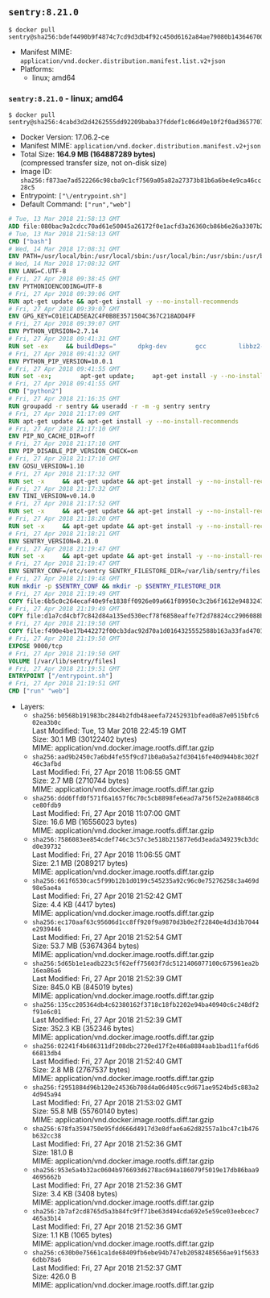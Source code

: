 ## `sentry:8.21.0`

```console
$ docker pull sentry@sha256:bdef4490b9f4874c7cd9d3db4f92c450d6162a84ae79080b1436467009c3c122
```

-	Manifest MIME: `application/vnd.docker.distribution.manifest.list.v2+json`
-	Platforms:
	-	linux; amd64

### `sentry:8.21.0` - linux; amd64

```console
$ docker pull sentry@sha256:4cabd3d2d4262555dd92209baba37fddef1c06d49e10f2f0ad3657707a53c5e4
```

-	Docker Version: 17.06.2-ce
-	Manifest MIME: `application/vnd.docker.distribution.manifest.v2+json`
-	Total Size: **164.9 MB (164887289 bytes)**  
	(compressed transfer size, not on-disk size)
-	Image ID: `sha256:f873ae7ad522266c98cba9c1cf7569a05a82a27373b81b6a6be4e9ca46cc28c5`
-	Entrypoint: `["\/entrypoint.sh"]`
-	Default Command: `["run","web"]`

```dockerfile
# Tue, 13 Mar 2018 21:58:13 GMT
ADD file:080bac9a2cdcc70ad61e50045a26172f0e1acfd3a26360cb86b6e26a3307b2e1 in / 
# Tue, 13 Mar 2018 21:58:13 GMT
CMD ["bash"]
# Wed, 14 Mar 2018 17:08:31 GMT
ENV PATH=/usr/local/bin:/usr/local/sbin:/usr/local/bin:/usr/sbin:/usr/bin:/sbin:/bin
# Wed, 14 Mar 2018 17:08:32 GMT
ENV LANG=C.UTF-8
# Fri, 27 Apr 2018 09:38:45 GMT
ENV PYTHONIOENCODING=UTF-8
# Fri, 27 Apr 2018 09:39:06 GMT
RUN apt-get update && apt-get install -y --no-install-recommends 		ca-certificates 		libgdbm3 		libreadline6 		libsqlite3-0 		libssl1.0.0 	&& rm -rf /var/lib/apt/lists/*
# Fri, 27 Apr 2018 09:39:07 GMT
ENV GPG_KEY=C01E1CAD5EA2C4F0B8E3571504C367C218ADD4FF
# Fri, 27 Apr 2018 09:39:07 GMT
ENV PYTHON_VERSION=2.7.14
# Fri, 27 Apr 2018 09:41:31 GMT
RUN set -ex 	&& buildDeps=" 		dpkg-dev 		gcc 		libbz2-dev 		libc6-dev 		libdb-dev 		libgdbm-dev 		libncursesw5-dev 		libreadline-dev 		libsqlite3-dev 		libssl-dev 		make 		tcl-dev 		tk-dev 		wget 		xz-utils 		zlib1g-dev 		$(command -v gpg > /dev/null || echo 'gnupg dirmngr') 	" 	&& apt-get update && apt-get install -y $buildDeps --no-install-recommends && rm -rf /var/lib/apt/lists/* 		&& wget -O python.tar.xz "https://www.python.org/ftp/python/${PYTHON_VERSION%%[a-z]*}/Python-$PYTHON_VERSION.tar.xz" 	&& wget -O python.tar.xz.asc "https://www.python.org/ftp/python/${PYTHON_VERSION%%[a-z]*}/Python-$PYTHON_VERSION.tar.xz.asc" 	&& export GNUPGHOME="$(mktemp -d)" 	&& gpg --keyserver ha.pool.sks-keyservers.net --recv-keys "$GPG_KEY" 	&& gpg --batch --verify python.tar.xz.asc python.tar.xz 	&& rm -rf "$GNUPGHOME" python.tar.xz.asc 	&& mkdir -p /usr/src/python 	&& tar -xJC /usr/src/python --strip-components=1 -f python.tar.xz 	&& rm python.tar.xz 		&& cd /usr/src/python 	&& gnuArch="$(dpkg-architecture --query DEB_BUILD_GNU_TYPE)" 	&& ./configure 		--build="$gnuArch" 		--enable-shared 		--enable-unicode=ucs4 	&& make -j "$(nproc)" 	&& make install 	&& ldconfig 		&& apt-get purge -y --auto-remove $buildDeps 		&& find /usr/local -depth 		\( 			\( -type d -a \( -name test -o -name tests \) \) 			-o 			\( -type f -a \( -name '*.pyc' -o -name '*.pyo' \) \) 		\) -exec rm -rf '{}' + 	&& rm -rf /usr/src/python
# Fri, 27 Apr 2018 09:41:32 GMT
ENV PYTHON_PIP_VERSION=10.0.1
# Fri, 27 Apr 2018 09:41:55 GMT
RUN set -ex; 		apt-get update; 	apt-get install -y --no-install-recommends wget; 	rm -rf /var/lib/apt/lists/*; 		wget -O get-pip.py 'https://bootstrap.pypa.io/get-pip.py'; 		apt-get purge -y --auto-remove wget; 		python get-pip.py 		--disable-pip-version-check 		--no-cache-dir 		"pip==$PYTHON_PIP_VERSION" 	; 	pip --version; 		find /usr/local -depth 		\( 			\( -type d -a \( -name test -o -name tests \) \) 			-o 			\( -type f -a \( -name '*.pyc' -o -name '*.pyo' \) \) 		\) -exec rm -rf '{}' +; 	rm -f get-pip.py
# Fri, 27 Apr 2018 09:41:55 GMT
CMD ["python2"]
# Fri, 27 Apr 2018 21:16:35 GMT
RUN groupadd -r sentry && useradd -r -m -g sentry sentry
# Fri, 27 Apr 2018 21:17:09 GMT
RUN apt-get update && apt-get install -y --no-install-recommends         gcc         git         libffi-dev         libjpeg-dev         libpq-dev         libxml2-dev         libxslt-dev         libyaml-dev     && rm -rf /var/lib/apt/lists/*
# Fri, 27 Apr 2018 21:17:10 GMT
ENV PIP_NO_CACHE_DIR=off
# Fri, 27 Apr 2018 21:17:10 GMT
ENV PIP_DISABLE_PIP_VERSION_CHECK=on
# Fri, 27 Apr 2018 21:17:10 GMT
ENV GOSU_VERSION=1.10
# Fri, 27 Apr 2018 21:17:32 GMT
RUN set -x     && apt-get update && apt-get install -y --no-install-recommends wget && rm -rf /var/lib/apt/lists/*     && wget -O /usr/local/bin/gosu "https://github.com/tianon/gosu/releases/download/$GOSU_VERSION/gosu-$(dpkg --print-architecture)"     && wget -O /usr/local/bin/gosu.asc "https://github.com/tianon/gosu/releases/download/$GOSU_VERSION/gosu-$(dpkg --print-architecture).asc"     && export GNUPGHOME="$(mktemp -d)"     && gpg --keyserver ha.pool.sks-keyservers.net --recv-keys B42F6819007F00F88E364FD4036A9C25BF357DD4     && gpg --batch --verify /usr/local/bin/gosu.asc /usr/local/bin/gosu     && rm -r "$GNUPGHOME" /usr/local/bin/gosu.asc     && chmod +x /usr/local/bin/gosu     && gosu nobody true     && apt-get purge -y --auto-remove wget
# Fri, 27 Apr 2018 21:17:32 GMT
ENV TINI_VERSION=v0.14.0
# Fri, 27 Apr 2018 21:17:52 GMT
RUN set -x     && apt-get update && apt-get install -y --no-install-recommends wget && rm -rf /var/lib/apt/lists/*     && wget -O /usr/local/bin/tini "https://github.com/krallin/tini/releases/download/$TINI_VERSION/tini"     && wget -O /usr/local/bin/tini.asc "https://github.com/krallin/tini/releases/download/$TINI_VERSION/tini.asc"     && export GNUPGHOME="$(mktemp -d)"     && gpg --keyserver ha.pool.sks-keyservers.net --recv-keys 6380DC428747F6C393FEACA59A84159D7001A4E5     && gpg --batch --verify /usr/local/bin/tini.asc /usr/local/bin/tini     && rm -r "$GNUPGHOME" /usr/local/bin/tini.asc     && chmod +x /usr/local/bin/tini     && tini -h     && apt-get purge -y --auto-remove wget
# Fri, 27 Apr 2018 21:18:20 GMT
RUN set -x     && apt-get update && apt-get install -y --no-install-recommends make && rm -rf /var/lib/apt/lists/*     && pip install librabbitmq==1.6.1     && python -c 'import librabbitmq'     && apt-get purge -y --auto-remove make
# Fri, 27 Apr 2018 21:18:21 GMT
ENV SENTRY_VERSION=8.21.0
# Fri, 27 Apr 2018 21:19:47 GMT
RUN set -x     && apt-get update && apt-get install -y --no-install-recommends wget g++ && rm -rf /var/lib/apt/lists/*     && mkdir -p /usr/src/sentry     && wget -O /usr/src/sentry/sentry-${SENTRY_VERSION}-py27-none-any.whl "https://github.com/getsentry/sentry/releases/download/${SENTRY_VERSION}/sentry-${SENTRY_VERSION}-py27-none-any.whl"     && wget -O /usr/src/sentry/sentry-${SENTRY_VERSION}-py27-none-any.whl.asc "https://github.com/getsentry/sentry/releases/download/${SENTRY_VERSION}/sentry-${SENTRY_VERSION}-py27-none-any.whl.asc"     && wget -O /usr/src/sentry/sentry_plugins-${SENTRY_VERSION}-py2.py3-none-any.whl "https://github.com/getsentry/sentry/releases/download/${SENTRY_VERSION}/sentry_plugins-${SENTRY_VERSION}-py2.py3-none-any.whl"     && wget -O /usr/src/sentry/sentry_plugins-${SENTRY_VERSION}-py2.py3-none-any.whl.asc "https://github.com/getsentry/sentry/releases/download/${SENTRY_VERSION}/sentry_plugins-${SENTRY_VERSION}-py2.py3-none-any.whl.asc"     && export GNUPGHOME="$(mktemp -d)"     && gpg --keyserver ha.pool.sks-keyservers.net --recv-keys D8749766A66DD714236A932C3B2D400CE5BBCA60     && gpg --batch --verify /usr/src/sentry/sentry-${SENTRY_VERSION}-py27-none-any.whl.asc /usr/src/sentry/sentry-${SENTRY_VERSION}-py27-none-any.whl     && gpg --batch --verify /usr/src/sentry/sentry_plugins-${SENTRY_VERSION}-py2.py3-none-any.whl.asc /usr/src/sentry/sentry_plugins-${SENTRY_VERSION}-py2.py3-none-any.whl     && pip install         /usr/src/sentry/sentry-${SENTRY_VERSION}-py27-none-any.whl         /usr/src/sentry/sentry_plugins-${SENTRY_VERSION}-py2.py3-none-any.whl     && sentry --help     && sentry plugins list     && rm -r "$GNUPGHOME" /usr/src/sentry     && apt-get purge -y --auto-remove wget g++
# Fri, 27 Apr 2018 21:19:47 GMT
ENV SENTRY_CONF=/etc/sentry SENTRY_FILESTORE_DIR=/var/lib/sentry/files
# Fri, 27 Apr 2018 21:19:48 GMT
RUN mkdir -p $SENTRY_CONF && mkdir -p $SENTRY_FILESTORE_DIR
# Fri, 27 Apr 2018 21:19:49 GMT
COPY file:6b5c0c264ecaf40e9fe1838ff0926e09a661f89950c3c2b6f1612e948324733d in /etc/sentry/ 
# Fri, 27 Apr 2018 21:19:49 GMT
COPY file:d1a7cd4cbf7c842d84a135ed530ecf78f6858eaffe7f2d78824cc2906088bdd1 in /etc/sentry/ 
# Fri, 27 Apr 2018 21:19:50 GMT
COPY file:f490e4be17b442272f00cb3dac92d70a1d0164325552588b163a33fad4701f18 in /entrypoint.sh 
# Fri, 27 Apr 2018 21:19:50 GMT
EXPOSE 9000/tcp
# Fri, 27 Apr 2018 21:19:50 GMT
VOLUME [/var/lib/sentry/files]
# Fri, 27 Apr 2018 21:19:51 GMT
ENTRYPOINT ["/entrypoint.sh"]
# Fri, 27 Apr 2018 21:19:51 GMT
CMD ["run" "web"]
```

-	Layers:
	-	`sha256:b0568b191983bc2844b2fdb48aeefa72452931bfead0a87e0515bfc602ea3b0c`  
		Last Modified: Tue, 13 Mar 2018 22:45:19 GMT  
		Size: 30.1 MB (30122402 bytes)  
		MIME: application/vnd.docker.image.rootfs.diff.tar.gzip
	-	`sha256:aad9b2450c7a6bd4fe55f9cd71b0a0a5a2fd30416fe40d944b8c302f46c3afbd`  
		Last Modified: Fri, 27 Apr 2018 11:06:55 GMT  
		Size: 2.7 MB (2710744 bytes)  
		MIME: application/vnd.docker.image.rootfs.diff.tar.gzip
	-	`sha256:ddd6ffd0f571f6a1657f6c70c5cb8898fe6ead7a756f52e2a08846c8ce80fdb9`  
		Last Modified: Fri, 27 Apr 2018 11:07:00 GMT  
		Size: 16.6 MB (16556023 bytes)  
		MIME: application/vnd.docker.image.rootfs.diff.tar.gzip
	-	`sha256:7586083ee854cdef746c3c57c3e518b215877e6d3eada349239cb3dcd0e39732`  
		Last Modified: Fri, 27 Apr 2018 11:06:55 GMT  
		Size: 2.1 MB (2089217 bytes)  
		MIME: application/vnd.docker.image.rootfs.diff.tar.gzip
	-	`sha256:661f6530cac5f99b12b1d0199c545235a92c96c0e75276258c3a469d98e5ae4a`  
		Last Modified: Fri, 27 Apr 2018 21:52:42 GMT  
		Size: 4.4 KB (4417 bytes)  
		MIME: application/vnd.docker.image.rootfs.diff.tar.gzip
	-	`sha256:ec170aaf63c95606d1cc8ff920f9a9870d3b0e2f22840e4d3d3b7044e2939446`  
		Last Modified: Fri, 27 Apr 2018 21:52:54 GMT  
		Size: 53.7 MB (53674364 bytes)  
		MIME: application/vnd.docker.image.rootfs.diff.tar.gzip
	-	`sha256:5d65b1e1eadb223c5f62eff75603f7dc5121406077100c675961ea2b16ea86a6`  
		Last Modified: Fri, 27 Apr 2018 21:52:39 GMT  
		Size: 845.0 KB (845019 bytes)  
		MIME: application/vnd.docker.image.rootfs.diff.tar.gzip
	-	`sha256:135cc205364db4c62380162f3718c18fb2202e94ba40940c6c248df2f91e6c01`  
		Last Modified: Fri, 27 Apr 2018 21:52:39 GMT  
		Size: 352.3 KB (352346 bytes)  
		MIME: application/vnd.docker.image.rootfs.diff.tar.gzip
	-	`sha256:02241f4b686311df208dbc2720ed17f2e486a8884aab1bad11faf6d666813db4`  
		Last Modified: Fri, 27 Apr 2018 21:52:40 GMT  
		Size: 2.8 MB (2767537 bytes)  
		MIME: application/vnd.docker.image.rootfs.diff.tar.gzip
	-	`sha256:f2951884d96b120e24536b708d4a06d405cc9d671ae9524bd5c883a24d945a94`  
		Last Modified: Fri, 27 Apr 2018 21:53:02 GMT  
		Size: 55.8 MB (55760140 bytes)  
		MIME: application/vnd.docker.image.rootfs.diff.tar.gzip
	-	`sha256:678fa3594750e95fdd666d4917d3e8dfae6a62d82557a1bc47c1b476b632cc38`  
		Last Modified: Fri, 27 Apr 2018 21:52:36 GMT  
		Size: 181.0 B  
		MIME: application/vnd.docker.image.rootfs.diff.tar.gzip
	-	`sha256:953e5a4b32ac0604b976693d6278ac694a186079f5019e17db86baa94695662b`  
		Last Modified: Fri, 27 Apr 2018 21:52:36 GMT  
		Size: 3.4 KB (3408 bytes)  
		MIME: application/vnd.docker.image.rootfs.diff.tar.gzip
	-	`sha256:2b7af2cd8765d5a3b84fc9ff71be63d494cda692e5e59ce03eebcec7465a3b14`  
		Last Modified: Fri, 27 Apr 2018 21:52:36 GMT  
		Size: 1.1 KB (1065 bytes)  
		MIME: application/vnd.docker.image.rootfs.diff.tar.gzip
	-	`sha256:c630b0e75661ca1de68409fb6ebe94b747eb20582485656ae91f56336dbb78a6`  
		Last Modified: Fri, 27 Apr 2018 21:52:37 GMT  
		Size: 426.0 B  
		MIME: application/vnd.docker.image.rootfs.diff.tar.gzip
